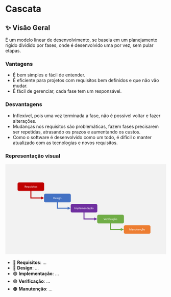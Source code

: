 # Cascata

## ✨ Visão Geral
É um modelo linear de desenvolvimento, se baseia em um planejamento rígido dividido por fases, onde é desenvolvido uma por vez, sem pular etapas.

### Vantagens
- É bem simples e fácil de entender.
- É eficiente para projetos com requisitos bem definidos e que não vão mudar.
- É fácil de gerenciar, cada fase tem um responsável.

### Desvantagens
- Inflexível, pois uma vez terminada a fase, não é possível voltar e fazer alterações.
- Mudanças nos requisitos são problemáticas, fazem fases precisarem ser repetidas, atrasando os prazos e aumentando os custos.
- Como o software é desenvolvido como um todo, é difícil o manter atualizado com as tecnologias e novos requisitos.

### Representação visual
<img src="cascata.png" width="600" />

- 🔴 **Requisitos**: ...
- 🔵 **Design**: ...
- 🟣 **Implementação**: ...
- 🟢 **Verificação**: ...
- 🟠 **Manutenção**: ...
